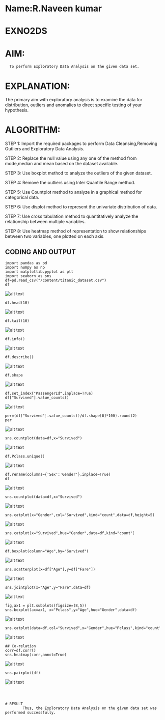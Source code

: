 # Name:R.Naveen kumar
# EXNO2DS
# AIM:
      To perform Exploratory Data Analysis on the given data set.
      
# EXPLANATION:
  The primary aim with exploratory analysis is to examine the data for distribution, outliers and anomalies to direct specific testing of your hypothesis.
  
# ALGORITHM:
STEP 1: Import the required packages to perform Data Cleansing,Removing Outliers and Exploratory Data Analysis.

STEP 2: Replace the null value using any one of the method from mode,median and mean based on the dataset available.

STEP 3: Use boxplot method to analyze the outliers of the given dataset.

STEP 4: Remove the outliers using Inter Quantile Range method.

STEP 5: Use Countplot method to analyze in a graphical method for categorical data.

STEP 6: Use displot method to represent the univariate distribution of data.

STEP 7: Use cross tabulation method to quantitatively analyze the relationship between multiple variables.

STEP 8: Use heatmap method of representation to show relationships between two variables, one plotted on each axis.

## CODING AND OUTPUT
 ```
 import pandas as pd
import numpy as np
import matplotlib.pyplot as plt
import seaborn as sns
df=pd.read_csv("/content/titanic_dataset.csv")
df
```
![alt text](image.png)
```
df.head(10)
```

![alt text](image-1.png)
```
df.tail(10)
```
![alt text](image-2.png)
```
df.info()
```
![alt text](image-3.png)
```
df.describe()
```
![alt text](image-4.png)
```
df.shape
```
![alt text](image-19.png)
```
df.set_index("PassengerId",inplace=True)
df["Survived"].value_counts()
```
![alt text](image-5.png)
```
per=(df["Survived"].value_counts()/df.shape[0]*100).round(2)
per
```
![alt text](image-6.png)
```
sns.countplot(data=df,x="Survived")
```
![alt text](image-7.png)
```
df.Pclass.unique()
```
![alt text](image-20.png)
```
df.rename(columns={'Sex':'Gender'},inplace=True)
df
```
![alt text](image-8.png)
```
sns.countplot(data=df,x="Survived")
```
![alt text](image-9.png)
```
sns.catplot(x="Gender",col="Survived",kind="count",data=df,height=5)
```
![alt text](image-10.png)
```
sns.catplot(x="Survived",hue="Gender",data=df,kind="count")
```
![alt text](image-11.png)
```
df.boxplot(column="Age",by="Survived")
```
![alt text](image-12.png)
```
sns.scatterplot(x=df["Age"],y=df["Fare"])
```
![alt text](image-13.png)
```
sns.jointplot(x="Age",y="Fare",data=df)
```
![alt text](image-14.png)
```
fig,ax1 = plt.subplots(figsize=(8,5))
sns.boxplot(ax=ax1, x="Pclass",y="Age",hue="Gender",data=df)
```
![alt text](image-15.png)
```
sns.catplot(data=df,col="Survived",x="Gender",hue="Pclass",kind="count")
```
![alt text](image-16.png)
```
## Co-relation
corr=df.corr()
sns.heatmap(corr,annot=True)
```
![alt text](image-17.png)
```
sns.pairplot(df)
```
![alt text](image-18.png)
```



# RESULT
        Thus, the Exploratory Data Analysis on the given data set was performed successfully.
